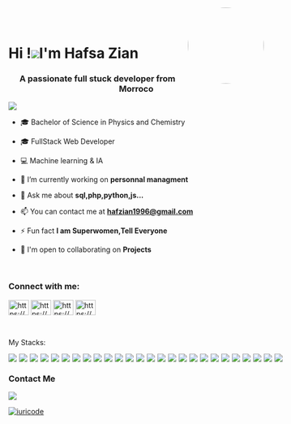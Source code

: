 <img align="right" width="150" height="150" style="border-radius: 50%;" src="https://github.com/hafs96.png"/>
<br><br>
<h1 align="left"">
  Hi !<img src="https://user-images.githubusercontent.com/18350557/176309783-0785949b-9127-417c-8b55-ab5a4333674e.gif"/>I'm Hafsa Zian
</h1>
<h3 align="center">A passionate full stuck developer from Morroco</h3>

<p align="left">
  <img src="https://komarev.com/ghpvc/?username=hafs96&color=05122A" alt"Profile Views" /> 
</p>

- 🎓 Bachelor of Science in Physics and Chemistry

- 🎓 FullStack Web Developer

- 💻 Machine learning & IA

- 🚀  I’m currently working on **personnal managment**

- 💬 Ask me about **sql,php,python,js...**

- 📫 You can contact me at **hafzian1996@gmail.com**

- ⚡ Fun fact **I am Superwomen,Tell Everyone**
  
- 🤝 I'm open to collaborating on **Projects**

<br>

<h3 align="left">Connect with me:</h3>
<p align="left">
<a href="https://linkedin.com/in/https://www.linkedin.com/in/hafsa-zian-b760001b7/" target="blank"><img align="center" src="https://raw.githubusercontent.com/rahuldkjain/github-profile-readme-generator/master/src/images/icons/Social/linked-in-alt.svg" alt="https://www.linkedin.com/in/hafsa-zian-b760001b7/" height="30" width="40" /></a>
<a href="https://fb.com/https://www.facebook.com/hafssaa.ziaane/" target="blank"><img align="center" src="https://raw.githubusercontent.com/rahuldkjain/github-profile-readme-generator/master/src/images/icons/Social/facebook.svg" alt="https://www.facebook.com/hafssaa.ziaane/" height="30" width="40" /></a>
<a href="https://instagram.com/https://www.instagram.com/hafssa_zian/" target="blank"><img align="center" src="https://raw.githubusercontent.com/rahuldkjain/github-profile-readme-generator/master/src/images/icons/Social/instagram.svg" alt="https://www.instagram.com/hafssa_zian/" height="30" width="40" /></a>
<a href="https://codeforces.com/profile/https://codeforces.com/profile/zian_hafss" target="blank"><img align="center" src="https://raw.githubusercontent.com/rahuldkjain/github-profile-readme-generator/master/src/images/icons/Social/codeforces.svg" alt="https://codeforces.com/profile/zian_hafss" height="30" width="40" /></a>
</p>

<br>
<p>
  My Stacks:
</p>

<div style="display: flex; gap: 5px">
<img src="https://img.shields.io/badge/JavaScript-05122A?logo=javascript"/>
<img src="https://img.shields.io/badge/HTML5-05122A?logo=html5"/>
<img src="https://img.shields.io/badge/CSS3-05122A?logo=css3"/>
<img src="https://img.shields.io/badge/React-05122A?logo=react"/>
<img src="https://img.shields.io/badge/Redux-05122A?logo=redux"/>
<img src="https://img.shields.io/badge/VueJS-05122A?logo=vuedotjs"/>
<img src="https://img.shields.io/badge/NodeJS-05122A?logo=nodedotjs"/>
<img src="https://img.shields.io/badge/ExpressJS-05122A?logo=Express"/>
<img src="https://img.shields.io/badge/MySQL-05122A?logo=mysql"/>
<img src="https://img.shields.io/badge/MongoDB-05122A?logo=mongodb"/>
<img src="https://img.shields.io/badge/Php-05122A?logo=php"/>
<img src="https://img.shields.io/badge/Laravel-05122A?logo=laravel"/>
<img src="https://img.shields.io/badge/Figma-05122A?logo=figma"/>
<img src="https://img.shields.io/badge/Bootstrap-05122A?logo=Bootstrap"/>
<img src="https://img.shields.io/badge/Git-05122A?logo=git"/>
<img src="https://img.shields.io/badge/SonarQube-05122A?logo=SonarQube"/>
<img src="https://img.shields.io/badge/GitLab-05122A?logo=gitlab"/>
<img src="https://img.shields.io/badge/Jira-05122A?logo=jira"/>
<img src="https://img.shields.io/badge/Docker-05122A?logo=Docker"/>
<img src="https://img.shields.io/badge/Python-05122A?logo=Python"/>
<img src="https://img.shields.io/badge/NumPy-05122A?logo=numpy"/>
<img src="https://img.shields.io/badge/PyTorch-05122A?logo=PyTorch"/>
<img src="https://img.shields.io/badge/Pandas-05122A?logo=Pandas"/>
<img src="https://img.shields.io/badge/TensorFlow-05122A?logo=tensorflow"/>
<img src="https://img.shields.io/badge/Scikitlearn-05122A?logo=scikitlearn"/>
<img src="https://img.shields.io/badge/Seaborn-05122A?logo=seaborn"/>
</div>

<h3>
  Contact Me
</h3>

<a href="https://www.linkedin.com/in/hafsa-zian-b760001b7/" target="_blank">
  <img src="https://img.shields.io/badge/hafsazian-05122A?logo=linkedin"/>
</a>


[![iuricode](https://github-readme-stats.vercel.app/api/top-langs/?username=hafs96&hide=html&layout=compact&theme=dracula)](https://github.com/anuraghazra/github-readme-stats)
